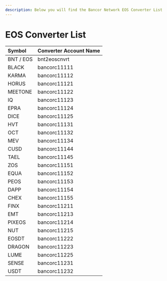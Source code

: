 ```yaml
---
description: Below you will find the Bancor Network EOS Converter List.
---
```


# EOS Converter List

| **Symbol** | **Converter Account Name** |
| :--- | :--- |
| BNT / EOS | bnt2eoscnvrt |
| BLACK | bancorc11111 |
| KARMA | bancorc11112 |
| HORUS | bancorc11121 |
| MEETONE | bancorc11122 |
| IQ | bancorc11123 |
| EPRA | bancorc11124 |
| DICE | bancorc11125 |
| HVT | bancorc11131 |
| OCT | bancorc11132 |
| MEV | bancorc11134 |
| CUSD | bancorc11144 |
| TAEL | bancorc11145 |
| ZOS | bancorc11151 |
| EQUA | bancorc11152 |
| PEOS | bancorc11153 |
| DAPP | bancorc11154 |
| CHEX | bancorc11155 |
| FINX | bancorc11211 |
| EMT | bancorc11213 |
| PIXEOS | bancorc11214 |
| NUT | bancorc11215 |
| EOSDT | bancorc11222 |
| DRAGON | bancorc11223 |
| LUME | bancorc11225 |
| SENSE | bancorc11231 |
| USDT | bancorc11232 |

